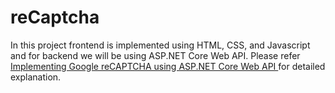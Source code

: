 # reCaptcha
In this project frontend is implemented using HTML, CSS, and Javascript and for backend we will be using ASP.NET Core Web API.
Please refer <a href="https://medium.com/@meghnav274/implementing-google-recaptcha-using-asp-net-core-web-24f539ba4987"> Implementing Google reCAPTCHA using ASP.NET Core Web API </a> for detailed explanation. 
